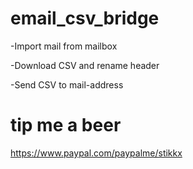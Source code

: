 # email_csv_bridge
-Import mail from mailbox

-Download CSV and rename header

-Send CSV to mail-address


# tip me a beer
https://www.paypal.com/paypalme/stikkx
